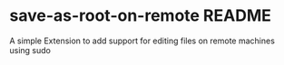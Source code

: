 # save-as-root-on-remote README

A simple Extension to add support for editing files on remote machines using sudo